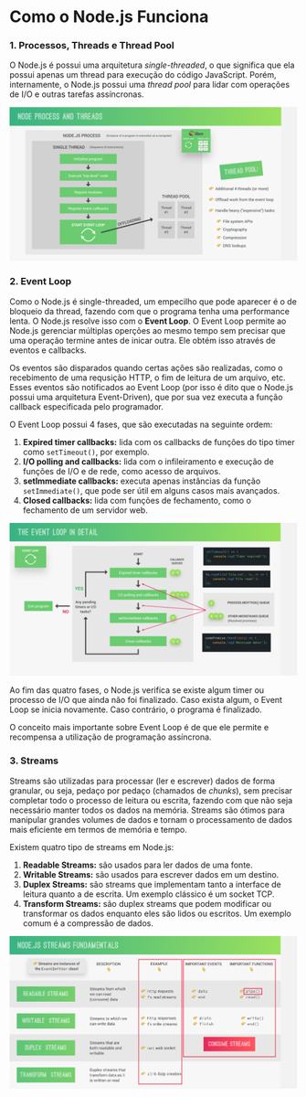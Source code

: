 # Como o Node.js Funciona

### 1. Processos, Threads e Thread Pool

O Node.js é possui uma arquitetura _single-threaded_, o que significa que ela possui apenas um thread para execução do código JavaScript. Porém, internamente, o Node.js possui uma _thread pool_ para lidar com operações de I/O e outras tarefas assíncronas.

![threads](./imagens/threads.png)


### 2. Event Loop

Como o Node.js é single-threaded, um empecilho que pode aparecer é o de bloqueio da thread, fazendo com que o programa tenha uma performance lenta. O Node.js resolve isso com o **Event Loop**. O Event Loop permite ao Node.js gerenciar múltiplas operções ao mesmo tempo sem precisar que uma operação termine antes de inicar outra. Ele obtém isso através de eventos e callbacks. 

Os eventos são disparados quando certas ações são realizadas, como o recebimento de uma requsição HTTP, o fim de leitura de um arquivo, etc. Esses eventos são notificados ao Event Loop (por isso é dito que o Node.js possui uma arquitetura Event-Driven), que por sua vez executa a função callback especificada pelo programador.

O Event Loop possui 4 fases, que são executadas na seguinte ordem:

1. **Expired timer callbacks:** lida com os callbacks de funções do tipo timer como `setTimeout()`, por exemplo.
2. **I/O polling and callbacks:** lida com o infileiramento e execução de funções de I/O e de rede, como acesso de arquivos.
3. **setImmediate callbacks:** executa apenas instâncias da função `setImmediate()`, que pode ser útil em alguns casos mais avançados.
4. **Closed callbacks:** lida com funções de fechamento, como o fechamento de um servidor web.

![event loop](./imagens/event-loop.png)

Ao fim das quatro fases, o Node.js verifica se existe algum timer ou processo de I/O que ainda não foi finalizado. Caso exista algum, o Event Loop se inicia novamente. Caso contrário, o programa é finalizado.

O conceito mais importante sobre Event Loop é de que ele permite e recompensa a utilização de programação assíncrona. 

### 3. Streams

Streams são utilizadas para processar (ler e escrever) dados de forma granular, ou seja, pedaço por pedaço (chamados de _chunks_), sem precisar completar todo o processo de leitura ou escrita, fazendo com que não seja necessário manter todos os dados na memória. Streams são ótimos para manipular grandes volumes de dados e tornam o processamento de dados mais eficiente em termos de memória e tempo.

Existem quatro tipo de streams em Node.js: 

1. **Readable Streams:** são usados para ler dados de uma fonte.
2. **Writable Streams:** são usados para escrever dados em um destino.
3. **Duplex Streams:** são streams que implementam tanto a interface de leitura quanto a de escrita. Um exemplo clássico é um socket TCP.
3. **Transform Streams:** são duplex streams que podem modificar ou transformar os dados enquanto eles são lidos ou escritos. Um exemplo comum é a compressão de dados.

![streams](./imagens/streams.png)

